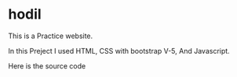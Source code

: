 # hodil
This is a Practice website.

In this Preject I used HTML, CSS with bootstrap V-5, And Javascript.

Here is the source code
